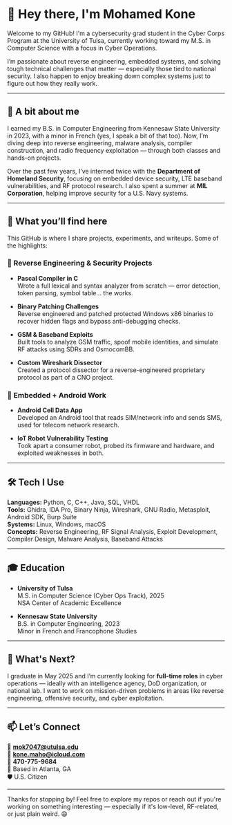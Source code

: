 # 👋 Hey there, I'm Mohamed Kone

Welcome to my GitHub! I'm a cybersecurity grad student in the Cyber Corps Program at the University of Tulsa, currently working toward my M.S. in Computer Science with a focus in Cyber Operations.

I’m passionate about reverse engineering, embedded systems, and solving tough technical challenges that matter — especially those tied to national security. I also happen to enjoy breaking down complex systems just to figure out how they really work.

---

## 🧠 A bit about me

I earned my B.S. in Computer Engineering from Kennesaw State University in 2023, with a minor in French (yes, I speak a bit of that too). Now, I’m diving deep into reverse engineering, malware analysis, compiler construction, and radio frequency exploitation — through both classes and hands-on projects.

Over the past few years, I’ve interned twice with the **Department of Homeland Security**, focusing on embedded device security, LTE baseband vulnerabilities, and RF protocol research. I also spent a summer at **MIL Corporation**, helping improve security for a U.S. Navy systems.

---

## 🔧 What you’ll find here

This GitHub is where I share projects, experiments, and writeups. Some of the highlights:

### 🔬 Reverse Engineering & Security Projects
- **Pascal Compiler in C**  
  Wrote a full lexical and syntax analyzer from scratch — error detection, token parsing, symbol table... the works.

- **Binary Patching Challenges**  
  Reverse engineered and patched protected Windows x86 binaries to recover hidden flags and bypass anti-debugging checks.

- **GSM & Baseband Exploits**  
  Built tools to analyze GSM traffic, spoof mobile identities, and simulate RF attacks using SDRs and OsmocomBB.

- **Custom Wireshark Dissector**  
  Created a protocol dissector for a reverse-engineered proprietary protocol as part of a CNO project.

### 📱 Embedded + Android Work
- **Android Cell Data App**  
  Developed an Android tool that reads SIM/network info and sends SMS, used for telecom network research.

- **IoT Robot Vulnerability Testing**  
  Took apart a consumer robot, probed its firmware and hardware, and exploited weaknesses in both.

---

## 🛠 Tech I Use

**Languages:** Python, C, C++, Java, SQL, VHDL  
**Tools:** Ghidra, IDA Pro, Binary Ninja, Wireshark, GNU Radio, Metasploit, Android SDK, Burp Suite  
**Systems:** Linux, Windows, macOS  
**Concepts:** Reverse Engineering, RF Signal Analysis, Exploit Development, Compiler Design, Malware Analysis, Baseband Attacks

---

## 🎓 Education

- **University of Tulsa**  
  M.S. in Computer Science (Cyber Ops Track), 2025  
  NSA Center of Academic Excellence

- **Kennesaw State University**  
  B.S. in Computer Engineering, 2023  
  Minor in French and Francophone Studies

---

## 🚀 What's Next?

I graduate in May 2025 and I’m currently looking for **full-time roles** in cyber operations — ideally with an intelligence agency, DoD organization, or national lab. I want to work on mission-driven problems in areas like reverse engineering, offensive security, and cyber exploitation.

---

## 📫 Let’s Connect

📧 **mok7047@utulsa.edu**  
📧 **kone.maho@icloud.com**   
📱 **470-775-9684**    
📍 Based in Atlanta, GA   
🛡️ U.S. Citizen   

---

Thanks for stopping by! Feel free to explore my repos or reach out if you're working on something interesting — especially if it's low-level, RF-related, or just plain weird. 😄
